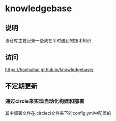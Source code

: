# knowledgebase
## 说明

该仓库主要记录一些我在平时遇到的技术知识

## 访问

https://haohuihai.github.io/knowledgebase/

## 不定期更新

### 通过circle来实现自动化构建和部署

其中部署文件在.circleci文件夹下的config.yml中配置的
